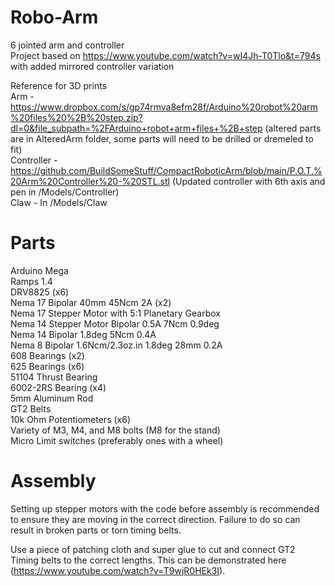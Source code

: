 # Robo-Arm

6 jointed arm and controller <br />
Project based on https://www.youtube.com/watch?v=wI4Jh-T0Tlo&t=794s with added mirrored controller variation <br />

Reference for 3D prints <br />
Arm - https://www.dropbox.com/s/gp74rmva8efm28f/Arduino%20robot%20arm%20files%20%2B%20step.zip?dl=0&file_subpath=%2FArduino+robot+arm+files+%2B+step (altered parts are in AlteredArm folder, some parts will need to be drilled or dremeled to fit) <br />
Controller - https://github.com/BuildSomeStuff/CompactRoboticArm/blob/main/P.O.T.%20Arm%20Controller%20-%20STL.stl (Updated controller with 6th axis and pen in /Models/Controller) <br />
Claw - In /Models/Claw

# Parts

Arduino Mega <br />
Ramps 1.4 <br />
DRV8825 (x6) <br />
Nema 17 Bipolar 40mm 45Ncm 2A (x2) <br />
Nema 17 Stepper Motor with 5:1 Planetary Gearbox <br />
Nema 14 Stepper Motor Bipolar 0.5A 7Ncm 0.9deg <br />
Nema 14 Bipolar 1.8deg 5Ncm 0.4A <br />
Nema 8 Bipolar 1.6Ncm/2.3oz.in 1.8deg 28mm 0.2A <br />
608 Bearings (x2) <br />
625 Bearings (x6) <br />
51104 Thrust Bearing <br />
6002-2RS Bearing (x4) <br />
5mm Aluminum Rod <br />
GT2 Belts <br />
10k Ohm Potentiometers (x6) <br />
Variety of M3, M4, and M8 bolts (M8 for the stand) <br />
Micro Limit switches (preferably ones with a wheel) <br/>

# Assembly

Setting up stepper motors with the code before assembly is recommended to ensure they are moving in the correct direction. Failure to do so can result in broken parts or torn timing belts. <br/>

Use a piece of patching cloth and super glue to cut and connect GT2 Timing belts to the correct lengths. This can be demonstrated here (https://www.youtube.com/watch?v=T9wjR0HEk3I). <br/>
